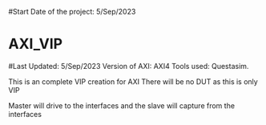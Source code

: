 #Start Date of the project: 5/Sep/2023

# AXI_VIP
#Last Updated: 5/Sep/2023
Version of AXI: AXI4
Tools used: Questasim.

This is an complete VIP creation for AXI
There will be no DUT as this is only VIP

Master will drive to the interfaces and the slave will capture from the interfaces




